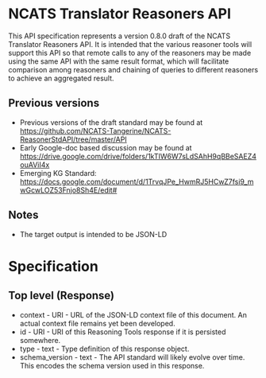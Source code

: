 # NCATS Translator Reasoners API
This API specification represents a version 0.8.0 draft of the NCATS Translator Reasoners API.
It is intended that the various reasoner tools will support this API so that remote calls to
any of the reasoners may be made using the same API with the same result format, which will
facilitate comparison among reasoners and chaining of queries to different reasoners to
achieve an aggregated result.

## Previous versions
- Previous versions of the draft standard may be found at https://github.com/NCATS-Tangerine/NCATS-ReasonerStdAPI/tree/master/API
- Early Google-doc based discussion may be found at https://drive.google.com/drive/folders/1kTIW6W7sLdSAhH9qBBeSAEZ4ouAViI4x
- Emerging KG Standard: https://docs.google.com/document/d/1TrvqJPe_HwmRJ5HCwZ7fsi9_mwGcwLOZ53Fnjo8Sh4E/edit#

## Notes
- The target output is intended to be JSON-LD

# Specification

## Top level (Response)

- context - URI - URL of the JSON-LD context file of this document. An actual context file remains yet been developed.
- id - URI - URI of this Reasoning Tools response if it is persisted somewhere.
- type - text - Type definition of this response object.
- schema_version - text - The API standard will likely evolve over time. This encodes the schema version used in this response.
